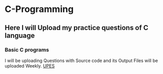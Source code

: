 # C-Programming
## Here I will Upload my practice questions of C language
### Basic C programs
I will be uploading Questions with Source code and its Output
Files will be uploaded Weekly.
[UPES](https://myupes-beta.upes.ac.in/)
